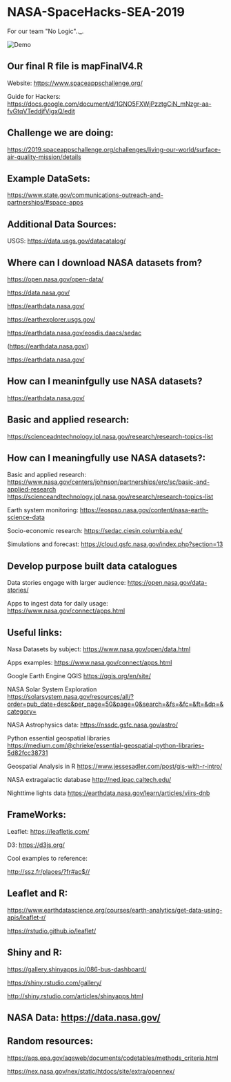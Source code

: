# NASA-SpaceHacks-SEA-2019
For our team  "No Logic".._.

![Demo](img/demo.png)



## Our final R file is mapFinalV4.R

Website: https://www.spaceappschallenge.org/

Guide for Hackers: https://docs.google.com/document/d/1GNO5FXWjPzztgCiN_mNzgr-aa-fvGtqVTeddjfVjgxQ/edit

## Challenge we are doing:

https://2019.spaceappschallenge.org/challenges/living-our-world/surface-air-quality-mission/details

## Example DataSets:

https://www.state.gov/communications-outreach-and-partnerships/#space-apps

## Additional Data Sources:

USGS: https://data.usgs.gov/datacatalog/

## Where can I download NASA datasets from?

https://open.nasa.gov/open-data/

https://data.nasa.gov/

https://earthdata.nasa.gov/

https://earthexplorer.usgs.gov/

https://earthdata.nasa.gov/eosdis.daacs/sedac

(https://earthdata.nasa.gov/)

https://earthdata.nasa.gov/
 
## How can I meaninfgully use NASA datasets?
 
https://earthdata.nasa.gov/

## Basic and applied research:

https://scienceadntechnology.ipl.nasa.gov/research/research-topics-list



## How can I meaningfully use NASA datasets?:

Basic and applied research: https://www.nasa.gov/centers/johnson/partnerships/erc/sc/basic-and-applied-research
https://scienceandtechnology.jpl.nasa.gov/research/research-topics-list

Earth system monitoring: https://eospso.nasa.gov/content/nasa-earth-science-data

Socio-economic research: https://sedac.ciesin.columbia.edu/

Simulations and forecast: https://cloud.gsfc.nasa.gov/index.php?section=13

## Develop purpose built data catalogues
Data stories engage with larger audience: https://open.nasa.gov/data-stories/

Apps to ingest data for daily usage: https://www.nasa.gov/connect/apps.html

## Useful links:
Nasa Datasets by subject: https://www.nasa.gov/open/data.html

Apps examples: https://www.nasa.gov/connect/apps.html

Google Earth Engine 
QGIS https://qgis.org/en/site/

NASA Solar System Exploration https://solarsystem.nasa.gov/resources/all/?order=pub_date+desc&per_page=50&page=0&search=&fs=&fc=&ft=&dp=&category=

NASA Astrophysics data: https://nssdc.gsfc.nasa.gov/astro/

Python essential geospatial libraries https://medium.com/@chrieke/essential-geospatial-python-libraries-5d82fcc38731

Geospatial Analysis in R https://www.jessesadler.com/post/gis-with-r-intro/

NASA extragalactic database http://ned.ipac.caltech.edu/

Nighttime lights data https://earthdata.nasa.gov/learn/articles/viirs-dnb

## FrameWorks:

Leaflet: https://leafletjs.com/ 

D3: https://d3js.org/

Cool examples to reference:

http://ssz.fr/places/?fr#ac$//


## Leaflet and R:

https://www.earthdatascience.org/courses/earth-analytics/get-data-using-apis/leaflet-r/

https://rstudio.github.io/leaflet/

## Shiny and R:

https://gallery.shinyapps.io/086-bus-dashboard/

https://shiny.rstudio.com/gallery/

http://shiny.rstudio.com/articles/shinyapps.html


## NASA Data: https://data.nasa.gov/



## Random resources:

https://aqs.epa.gov/aqsweb/documents/codetables/methods_criteria.html

https://nex.nasa.gov/nex/static/htdocs/site/extra/opennex/


